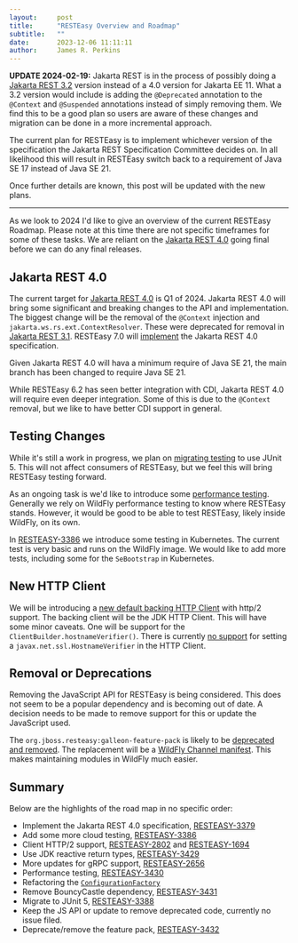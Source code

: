 ```yaml
---
layout:     post
title:      "RESTEasy Overview and Roadmap"
subtitle:   ""
date:       2023-12-06 11:11:11
author:     James R. Perkins
---
```


**UPDATE 2024-02-19:**
Jakarta REST is in the process of possibly doing a [Jakarta REST 3.2](https://www.eclipse.org/lists/rest-dev/msg00206.html) 
version instead of a 4.0 version for Jakarta EE 11. What a 3.2 version would include is adding the `@Deprecated` 
annotation to the `@Context` and `@Suspended` annotations instead of simply removing them. We find this to be a good 
plan so users are aware of these changes and migration can be done in a more incremental approach.

The current plan for RESTEasy is to implement whichever version of the specification the Jakarta REST Specification
Committee decides on. In all likelihood this will result in RESTEasy switch back to a requirement of Java SE 17 instead
of Java SE 21.

Once further details are known, this post will be updated with the new plans.

----

As we look to 2024 I'd like to give an overview of the current RESTEasy Roadmap. Please note at this time there are not
specific timeframes for some of these tasks. We are reliant on the [Jakarta REST 4.0](https://jakarta.ee/specifications/restful-ws/4.0/)
going final before we can do any final releases.

## Jakarta REST 4.0

The current target for [Jakarta REST 4.0](https://jakarta.ee/specifications/restful-ws/4.0/) is Q1 of 2024. 
Jakarta REST 4.0  will bring some significant and breaking changes to the API and implementation. The biggest change 
will be the removal of the `@Context` injection and `jakarta.ws.rs.ext.ContextResolver`. These were deprecated for 
removal in [Jakarta REST 3.1](https://jakarta.ee/specifications/restful-ws/3.1/jakarta-restful-ws-spec-3.1#context-injection). 
RESTEasy 7.0 will [implement](https://issues.redhat.com/browse/RESTEASY-3379) the Jakarta REST 4.0 specification.

Given Jakarta REST 4.0 will hava a minimum require of Java SE 21, the main branch has been changed to require Java SE 21.

While RESTEasy 6.2 has seen better integration with CDI, Jakarta REST 4.0 will require even deeper integration. Some of
this is due to the `@Context` removal, but we like to have better CDI support in general.

## Testing Changes

While it's still a work in progress, we plan on [migrating testing](https://issues.redhat.com/browse/RESTEASY-3388) to
use JUnit 5. This will not affect consumers of RESTEasy, but we feel this will bring RESTEasy testing forward.

As an ongoing task is we'd like to introduce some [performance testing](https://issues.redhat.com/browse/RESTEASY-3430). 
Generally we rely on WildFly performance testing to know where RESTEasy stands. However, it would be good to be able 
to test RESTEasy, likely inside WildFly, on its own.

In [RESTEASY-3386](https://issues.redhat.com/browse/RESTEASY-3386) we introduce some testing in Kubernetes. The current
test is very basic and runs on the WildFly image. We would like to add more tests, including some for the `SeBootstrap`
in Kubernetes.

## New HTTP Client

We will be introducing a [new default backing HTTP Client](https://issues.redhat.com/browse/RESTEASY-1694) with
http/2 support. The backing client will be the JDK HTTP Client. This will have some minor caveats. One will be support
for the `ClientBuilder.hostnameVerifier()`. There is currently [no support](https://bugs.openjdk.org/browse/JDK-8213309)
for setting a `javax.net.ssl.HostnameVerifier` in the HTTP Client.

## Removal or Deprecations

Removing the JavaScript API for RESTEasy is being considered. This does not seem to be a popular dependency and is
becoming out of date. A decision needs to be made to remove support for this or update the JavaScript used.

The `org.jboss.resteasy:galleon-feature-pack` is likely to be [deprecated and removed](https://issues.redhat.com/browse/RESTEASY-3432).
The replacement will be a [WildFly Channel manifest](https://github.com/wildfly-extras/wildfly-channel/blob/d8642a52bcb67bc4c29428b3bc376d36d7f518a7/doc/spec.adoc).
This makes maintaining modules in WildFly much easier.

## Summary

Below are the highlights of the road map in no specific order:

* Implement the Jakarta REST 4.0 specification, [RESTEASY-3379](https://issues.redhat.com/browse/RESTEASY-3379)
* Add some more cloud testing, [RESTEASY-3386](https://issues.redhat.com/browse/RESTEASY-3386)
* Client HTTP/2 support, [RESTEASY-2802](https://issues.redhat.com/browse/RESTEASY-2802) and [RESTEASY-1694](https://issues.redhat.com/browse/RESTEASY-1694)
* Use JDK reactive return types, [RESTEASY-3429](https://issues.redhat.com/browse/RESTEASY-3429)
* More updates for gRPC support, [RESTEASY-2656](https://issues.redhat.com/browse/RESTEASY-2656)
* Performance testing, [RESTEASY-3430](https://issues.redhat.com/browse/RESTEASY-3430)
* Refactoring the [`ConfigurationFactory`](https://docs.google.com/document/d/1lEISSlw5GLHRFU8A0RFrs2R55qeunN1KN8t2qEWcYtQ/edit#heading=h.jwf7pylx1hke)
* Remove BouncyCastle dependency, [RESTEASY-3431](https://issues.redhat.com/browse/RESTEASY-3431)
* Migrate to JUnit 5, [RESTEASY-3388](https://issues.redhat.com/browse/RESTEASY-3388)
* Keep the JS API or update to remove deprecated code, currently no issue filed.
* Deprecate/remove the feature pack, [RESTEASY-3432](https://issues.redhat.com/browse/RESTEASY-3432)
